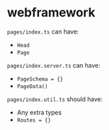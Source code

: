 # webframework

`pages/index.ts` can have:
- `Head`
- `Page`

`pages/index.server.ts` can have:
- `PageSchema = {}`
- `PageData()`

`pages/index.util.ts` should have:
- Any extra types
- `Routes = {}`
